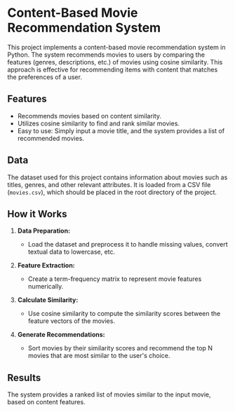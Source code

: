 # Content-Based Movie Recommendation System

This project implements a content-based movie recommendation system in Python. The system recommends movies to users by comparing the features (genres, descriptions, etc.) of movies using cosine similarity. This approach is effective for recommending items with content that matches the preferences of a user.

## Features

- Recommends movies based on content similarity.
- Utilizes cosine similarity to find and rank similar movies.
- Easy to use: Simply input a movie title, and the system provides a list of recommended movies.

## Data

The dataset used for this project contains information about movies such as titles, genres, and other relevant attributes. It is loaded from a CSV file (`movies.csv`), which should be placed in the root directory of the project.

## How it Works

1. **Data Preparation:**
   - Load the dataset and preprocess it to handle missing values, convert textual data to lowercase, etc.

2. **Feature Extraction:**
   - Create a term-frequency matrix to represent movie features numerically.

3. **Calculate Similarity:**
   - Use cosine similarity to compute the similarity scores between the feature vectors of the movies.

4. **Generate Recommendations:**
   - Sort movies by their similarity scores and recommend the top N movies that are most similar to the user's choice.

## Results

The system provides a ranked list of movies similar to the input movie, based on content features.
